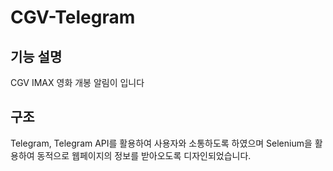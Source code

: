 # CGV-Telegram
## 기능 설명
CGV IMAX 영화 개봉 알림이 입니다
## 구조 
Telegram, Telegram API를 활용하여 사용자와 소통하도록 하였으며
Selenium을 활용하여 동적으로 웹페이지의 정보를 받아오도록 디자인되었습니다.
